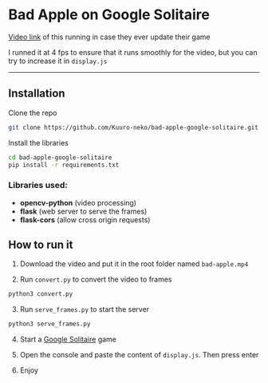 # Bad Apple on Google Solitaire

[Video link]([https://youtu.be/OSBkggpfpG4](https://youtu.be/gR6i8ZG0Jl0)) of this running in case they ever update their game

I runned it at 4 fps to ensure that it runs smoothly for the video, but you can try to increase it in `display.js`

---

## Installation

Clone the repo

```bash
git clone https://github.com/Kuuro-neko/bad-apple-google-solitaire.git
```

Install the libraries

```bash
cd bad-apple-google-solitaire
pip install -r requirements.txt
```

### Libraries used:

- **opencv-python** (video processing)
- **flask** (web server to serve the frames)
- **flask-cors** (allow cross origin requests)

## How to run it

1. Download the video and put it in the root folder named `bad-apple.mp4`

2. Run `convert.py` to convert the video to frames

```bash	
python3 convert.py
```

3. Run `serve_frames.py` to start the server

```bash
python3 serve_frames.py
```

4. Start a [Google Solitaire](https://www.google.com/search?q=google+solitaire) game

5. Open the console and paste the content of `display.js`. Then press enter

6. Enjoy
